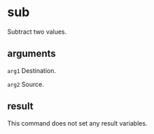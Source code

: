 # sub

Subtract two values.

## arguments

`arg1` Destination.

`arg2` Source.

## result

This command does not set any result variables.
